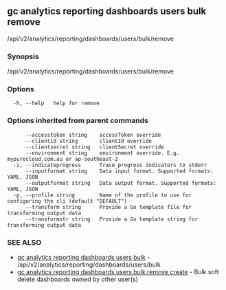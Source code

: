 ## gc analytics reporting dashboards users bulk remove

/api/v2/analytics/reporting/dashboards/users/bulk/remove

### Synopsis

/api/v2/analytics/reporting/dashboards/users/bulk/remove

### Options

```
  -h, --help   help for remove
```

### Options inherited from parent commands

```
      --accesstoken string    accessToken override
      --clientid string       clientId override
      --clientsecret string   clientSecret override
      --environment string    environment override. E.g. mypurecloud.com.au or ap-southeast-2
  -i, --indicateprogress      Trace progress indicators to stderr
      --inputformat string    Data input format. Supported formats: YAML, JSON
      --outputformat string   Data output format. Supported formats: YAML, JSON
  -p, --profile string        Name of the profile to use for configuring the cli (default "DEFAULT")
      --transform string      Provide a Go template file for transforming output data
      --transformstr string   Provide a Go template string for transforming output data
```

### SEE ALSO

* [gc analytics reporting dashboards users bulk](gc_analytics_reporting_dashboards_users_bulk.html)	 - /api/v2/analytics/reporting/dashboards/users/bulk
* [gc analytics reporting dashboards users bulk remove create](gc_analytics_reporting_dashboards_users_bulk_remove_create.html)	 - Bulk soft delete dashboards owned by other user(s)


